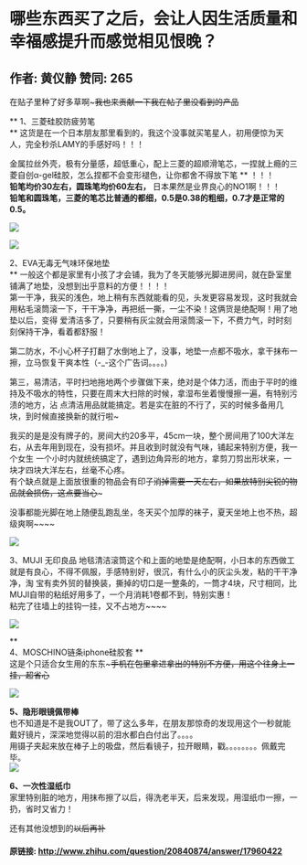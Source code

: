 # 哪些东西买了之后，会让人因生活质量和幸福感提升而感觉相见恨晚？
## 作者: 黄仪静  赞同: 265
在贴子里种了好多草啊~~~我也来贡献一下我在帖子里没看到的产品~~  
  
** 1、三菱硅胶防疲劳笔   
** 这货是在一个日本朋友那里看到的，我这个没事就买笔星人，初用便惊为天人，完全秒杀LAMY的手感好吗！！！   
  
金属拉丝外壳，极有分量感，超低重心，配上三菱的超顺滑笔芯，一捏就上瘾的三菱自创α-gel硅胶，怎么捏都不会变形褪色，让你都舍不得放下笔 ** ！！！  
**铅笔均价30左右，圆珠笔均价60左右，** 日本果然是业界良心的NO1啊！！！   
**铅笔和圆珠笔，三菱的笔芯比普通的都细，0.5是0.38的粗细，0.7才是正常的0.5。**   
  
![](http://pic1.zhimg.com/41f48dad5f6d615ce36fb5a73708e681_b.jpg)

  
![](http://pic3.zhimg.com/3cf6df1ddbf400e74dfd25647b03e95a_b.jpg)

  
  
  
2、EVA无毒无气味环保地垫  
** 一般这个都是家里有小孩了才会铺，我为了冬天能够光脚进房间，就在卧室里铺满了地垫，没想到出乎意料的方便！！！！   
第一干净，我买的浅色，地上稍有东西就能看的见，头发更容易发现，这时我就会用粘毛滚筒滚一下，干干净净，再把纸一撕，一尘不染！这俩货是绝配啊！用了地垫以后，变得
爱清洁多了，只要稍有灰尘就会用滚筒滚一下，不费力气，时时刻刻保持干净，看着都舒服！  
  
第二防水，不小心杯子打翻了水倒地上了，没事，地垫一点都不吸水，拿干抹布一擦，立马恢复干爽本性（-_-这个广告词。。。。)  
  
第三，易清洁，平时扫地拖地两个步骤做下来，绝对是个体力活，而由于平时的维持及不吸水的特性，只要在周末大扫除的时候，拿湿布坐着慢慢擦一遍，有特别污渍的地方，沾
点清洁用品就能搞定。若是实在脏的不行了，买的时候多备用几块，到时候直接换新的就行啦~  
  
我买的是是没有牌子的，房间大约20多平，45cm一块，整个房间用了100大洋左右，从去年用到现在，没有损坏。并且收到时就没有气味，铺起来特别方便，我一个女生
一个小时内就统统搞定了，遇到边角异形的地方，拿剪刀剪出形状来，一块才四块大洋左右，丝毫不心疼。  
有个缺点就是上面放很重的物品会有印子~~消掉需要一天左右，如果放特别尖锐的物品就会损伤，这点要当心~~~  
  
没事都能光脚在地上随便乱跑乱坐，冬天买个加厚的袜子，夏天坐地上也不热，超级爽啊~~~~  
  
![](http://pic3.zhimg.com/450a635d2f3040af0d678858c0a595d5_b.jpg)

  
  
  
3、MUJI 无印良品 地毯清洁滚筒这个和上面的地垫是绝配啊，小日本的东西做工就是有良心，不得不佩服，手感特别好，很沉，有什么小的灰尘头发，粘的干干净净，淘
宝有卖外贸的替换装，撕掉的切口是一整条的，一筒才4块，尺寸相同，比MUJI自带的粘纸好用多了，一个月消耗1卷都不到，特别实惠！  
粘完了往墙上的挂钩一挂，又不占地方~~~~  
  
![](http://pic3.zhimg.com/b9d7c921a3c2286e0efc80be6b5594f1_b.jpg)

  
  
  
**   
4、MOSCHINO链条iphone硅胶套 **  
这是个只适合女生用的东东~~~手机在包里拿进拿出的特别不方便，用这个往身上一挂，超省心~~  
  
![](http://pic1.zhimg.com/a9b6180d81294f419ba4d21ce2c73960_b.jpg)

  
  
  
**5、隐形眼镜佩带棒**   
也不知道是不是我OUT了，带了这么多年，在朋友那惊奇的发现用这个一秒就能戴好镜片，深深地觉得以前的泪水都白白付出了。。。。  
用镊子夹起来放在棒子上的吸盘，然后看镜子，拉开眼睛，戳。。。。。。。。佩戴完毕。  
![](http://pic4.zhimg.com/f0836d5b12264c53bf241b4480f2e33f_b.jpg)

  
  
  
**6、一次性湿纸巾**   
家里特别脏的地方，用抹布擦了以后，得洗老半天，后来发现，用湿纸巾一擦，一扔，省时又省力！  
  
  
  
还有其他没想到的~~以后再补~~

#### 原链接: http://www.zhihu.com/question/20840874/answer/17960422